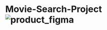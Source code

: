 # Movie-Search-Project![product_figma](https://github.com/Mahyarnafisi/Movie-Search-Project/assets/105627856/d31da7e2-0a25-4d54-abfa-1dcc2ed8727b)
